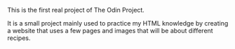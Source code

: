 This is the first real project of The Odin Project.

It is a small project mainly used to practice my HTML knowledge
by creating a website that uses a few pages and images
that will be about different recipes.
